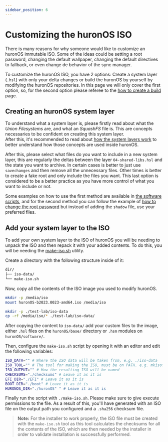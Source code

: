 ```yaml
---
sidebar_position: 6
---
```

# Customizing the huronOS ISO
There is many reasons for why someone would like to customize an huronOS immutable ISO. Some of the ideas could be setting a root password, changing the default wallpaper, changing the default directives to fallback, or even change de behavior of the sync manager.

To customize the huronOS ISO, you have 2 options: Create a system layer (`.hsl`) with only your delta changes or build the huronOS by yourself by modifying the huronOS repositories. In this page we will only cover the first option, so, for the second option please referee to the [how to create a build](../development/how-to-create-a-build.md) page.

## Creating an huronOS system layer
To understand what a system layer is, please firstly read about what the *Union Filesystems* are, and what an *SquashFS* file is. This are concepts necessaries to be confident on creating this system layer.  
After this, it's recommended to read about [how the system layers work](../design/how-the-system-layers-work.md) to better understand how those concepts are used inside huronOS.  

After this, please select what files do you want to include in a new system layer, this are regularly the deltas between the layer `04-shared-libs.hsl` and the state you want to archive. In certain cases is better to just use `savechanges` and then remove all the unnecessary files. Other times is better to create a fake root and only include the files you want. This last option is considered to be a better practice as you have more control of what you want to include or not.  

Some examples on how to use the first method are available in [the software scripts](../../software-modules/), and for the second method you can follow the example of [how to change the root password](root-access.md) but instead of adding the `shadow` file, use your preferred files.

## Add your system layer to the ISO
To add your own system layer to the ISO of huronOS you will be needing to unpack the ISO and then repack it with your added contents. To do this, you will be needing the [make-iso.sh](../../base-system/tools/make-iso/make-iso.sh) utility.

Create a directory with the following structure inside of it:
```txt
dir/
├── iso-data/
└── make-iso.sh
```

Now, copy all the contents of the ISO image you used to modify huronOS.
```bash
mkdir -p /media/iso
mount huronOS-b2023.0023-amd64.iso /media/iso

mkdir -p ./test-lab/iso-data
cp -rf /media/iso/* ./test-lab/iso-data/
```

After copying the content to `iso-data/` add your custom files to the image, either `.hsl` files on the `huronOS/base/` directory or `.hsm` modules on `huronOS/software/`.

Then, configure the `make-iso.sh` script by opening it with an editor and edit the following variables:
```bash
ISO_DATA=""	# Where the ISO data will be taken from, e.g. ./iso-data
ISO_TOOL="" # The tool for making the ISO, must be on PATH. e.g. mkisofs
ISO_OUTPUT="" # How the resulting ISO will be named
CHECKSUMS="./checksums" # Leave it as it is
EFI_DIR="./EFI" # Leave it as it is
BOOT_DIR="./boot" # Leave it as it is
HURONOS_DIR="./huronOS" " # Leave it as it is
```

Finally run the script with `./make-iso.sh`. Please make sure to give execute permissions to the file. As a result of this, you'll have generated with an ISO file on the output path you configured and a `.sha256` checksum file.

> **Note:** For the installer to work properly, the ISO file must be created with the `make-iso.sh` tool as this tool calculates the checksums for all the contents of the ISO, which are then needed by the installer in order to validate installation is successfully performed.